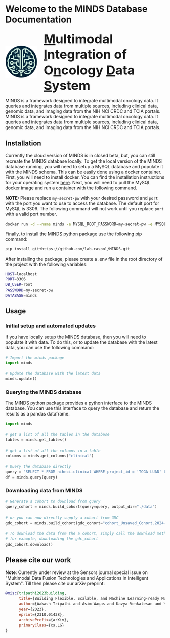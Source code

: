 
# Welcome to the MINDS Database Documentation

<html>
<head>
    <style>
        .container {
            display: flex;
            align-items: center; /* Aligns items vertically in the center */
        }
        .text {
            margin-left: 20px; /* Adjusts spacing between the logo and the text */
            font-size: 40px; /* Adjust the font size as needed */
            font-weight: bold; /* Makes the text bold */
            /* Add more styling as needed */
        }
    </style>
</head>
<body>
<div class="container">
    <p align="left">
        <img src="assets\logo.png" alt="Logo" width="250"/>
    </p>
    <div class="text">
        <span style="display:block;font-weight:bold;font-size:40px;"><u>M</u>ultimodal <u>I</u>ntegration of O<u>n</u>cology <u>D</u>ata <u>S</u>ystem</span>
    </div>
</div>
</body>
</html>

MINDS is a framework designed to integrate multimodal oncology data. It queries and integrates data from multiple sources, including clinical data, genomic data, and imaging data from the NIH NCI CRDC and TCIA portals.
MINDS is a framework designed to integrate multimodal oncology data. It queries and integrates data from multiple sources, including clinical data, genomic data, and imaging data from the NIH NCI CRDC and TCIA portals.

## Installation

Currently the cloud version of MINDS is in closed beta, but, you can still recreate the MINDS database locally. To get the local version of the MINDS database running, you will need to setup a MySQL database and populate it with the MINDS schema. This can be easily done using a docker container. First, you will need to install docker. You can find the installation instructions for your operating system [here](https://docs.docker.com/get-docker/). Next, you will need to pull the MySQL docker image and run a container with the following command.

**NOTE:** Please replace `my-secret-pw` with your desired password and `port` with the port you want to use to access the database. The default port for MySQL is 3306. The following command will not work until you replace `port` with a valid port number.

```bash
docker run -d --name minds -e MYSQL_ROOT_PASSWORD=my-secret-pw -e MYSQL_DATABASE=minds -p port:3306 mysql
```

Finally, to install the MINDS python package use the following pip command:

```bash
pip install git+https://github.com/lab-rasool/MINDS.git
```

After installing the package, please create a .env file in the root directory of the project with the following variables:

```bash
HOST=localhost
PORT=3306
DB_USER=root
PASSWORD=my-secret-pw
DATABASE=minds   
```

## Usage

### Initial setup and automated updates

If you have locally setup the MINDS database, then you will need to populate it with data. To do this, or to update the database with the latest data, you can use the following command:

```python
# Import the minds package
import minds

# Update the database with the latest data
minds.update()
```

### Querying the MINDS database

The MINDS python package provides a python interface to the MINDS database. You can use this interface to query the database and return the results as a pandas dataframe.

```python
import minds

# get a list of all the tables in the database
tables = minds.get_tables()

# get a list of all the columns in a table
columns = minds.get_columns("clinical")

# Query the database directly
query = "SELECT * FROM nihnci.clinical WHERE project_id = 'TCGA-LUAD' LIMIT 10"
df = minds.query(query)
```

### Downloading data from MINDS

```python
# Generate a cohort to download from query
query_cohort = minds.build_cohort(query=query, output_dir="./data")

# or you can now directly supply a cohort from GDC
gdc_cohort = minds.build_cohort(gdc_cohort="cohort_Unsaved_Cohort.2024-02-12.tsv", output_dir="./data")

# To download the data from the a cohort, simply call the download method for the cohort 
# for example, downloading the gdc_cohort
gdc_cohort.download()
```

## Please cite our work

**Note**: Currently under review at the Sensors journal special issue on "Multimodal Data Fusion Technologies and Applications in Intelligent System". Till then please cite our arXiv preprint:

```bibtex
@misc{tripathi2023building,
      title={Building Flexible, Scalable, and Machine Learning-ready Multimodal Oncology Datasets}, 
      author={Aakash Tripathi and Asim Waqas and Kavya Venkatesan and Yasin Yilmaz and Ghulam Rasool},
      year={2023},
      eprint={2310.01438},
      archivePrefix={arXiv},
      primaryClass={cs.LG}
}
```